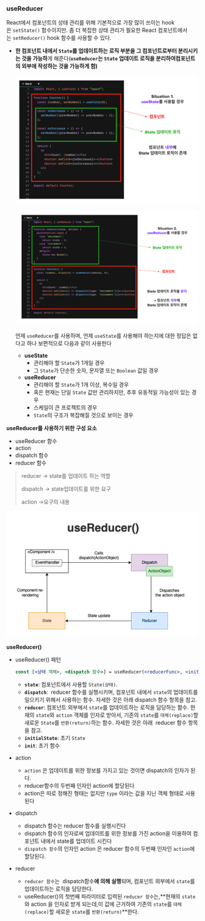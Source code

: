 ### useReducer

React에서 컴포넌트의 상태 관리를 위해 기본적으로 가장 많이 쓰이는 hook은 `setState()`
함수이지만. 좀 더 복잡한 상태 관리가 필요한 React 컴포넌트에서는 `setReducer()`
hook 함수를 사용할 수 있다.

- **한 컴포넌트 내에서 `State`를 업데이트하는 로직 부분을 그 컴포넌트로부터 분리시키는 것을 가능하**게 해준다(**`useReducer`는 `State` 업데이트 로직을 분리하여컴포넌트의 외부에 작성하는 것을 가능하게 함)**

  ![img.png](img.png)

  ![img_1.png](img_1.png)

  언제 `useReducer`를 사용하며, 언제 `useState`를 사용해야 하는지에 대한 정답은 없다고 하나 보편적으로 다음과 같이 사용한다

    - **useState**
        - 관리해야 할 `State`가 1개일 경우
        - 그 `State`가 단순한 숫자, 문자열 또는 `Boolean` 값일 경우
    - **useReducer**
        - 관리해야 할 `State`가 1개 이상, 복수일 경우
        - 혹은 현재는 단일 `State` 값만 관리하지만, 추후 유동적일 가능성이 있는 경우
        - 스케일이 큰 프로젝트의 경우
        - `State`의 구조가 복잡해질 것으로 보이는 경우

**useReducer를 사용하기 위한 구성 요소**

- useReducer 함수
- action
- dispatch 함수
- reducer 함수

> reducer -> state를 업데이트 하는 역할
>
>
> dispatch -> state업데이트를 위한 요구
>
> action ->요구의 내용
>

![img_2.png](img_2.png)

**useReducer()**

- useReducer() 패턴

    ```jsx
    const [<상태 객체>, <dispatch 함수>] = useReducer(<reducerFunc>, <initialState>, <init>)
    ```

    - **`state`**: 컴포넌트에서 사용할 `State(상태)`.
    - **`dispatch`**:  reducer 함수를 실행시키며, 컴포넌트 내에서 `state`의 업데이트를 일으키기 위해서 사용하는 함수. 자세한 것은 아래 dispatch 함수 항목을 참고.
    - **`reducer`**: 컴포넌트 외부에서 `state`를 업데이트하는 로직을 담당하는 함수. 현재의 `state`와 `action` 객체를 인자로 받아서, 기존의 `state`를 `대체(replace)`할 새로운 `State`를 `반환(return)`하는 함수. 자세한 것은 아래  reducer 함수 항목을 참고.
    - **`initialState`**: 초기 `State`
    - **`init`**: 초기 함수
- action
    - `action` 은 업데이트를 위한 정보를 가지고 있는 것이면 dispatch의 인자가 된다.
    - reducer함수의 두번째 인자인 action에 할당된다
    - action은 따로 정해진 형태는 없지만 `type` 이라는 값을 지닌 객체 형태로 사용된다

- dispatch
    - dispatch 함수는 reducer 함수를 실행시킨다
    - dispatch 함수의 인자로써 업데이트를 위한 정보를 가진 action을 이용하여 컴포넌트 내에서 state를 업데이트 시킨다
    - `dispatch 함수`의 인자인 action 은 reducer 함수의 두번째 인자인 `action`에 할당된다.
- reducer
    - `reducer 함수`는  dispatch함수**에 의해 실행**되며, 컴포넌트 외부에서 `state`를 업데이트하는 로직을 담당한다.
    - useReducer()의 첫번째 파라미터로 입력된 `reducer 함수`는,**현재의 `state`와 action 을 인자로 받게 되는데,이 값에 근거하여 기존의 `state`를 `대체(replace)`할 새로운 `state`를 `반환(return)`**한다.